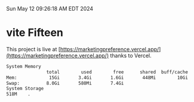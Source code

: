 Sun May 12 09:26:18 AM EDT 2024

# vite Fifteen


This project is live at [https://marketingpreference.vercel.app/](https://marketingpreference.vercel.app/) thanks to Vercel.

```bash
System Memory
               total        used        free      shared  buff/cache   available
Mem:            15Gi       3.4Gi       1.6Gi       448Mi        10Gi        11Gi
Swap:          8.0Gi       580Mi       7.4Gi
System Storage
518M	.
